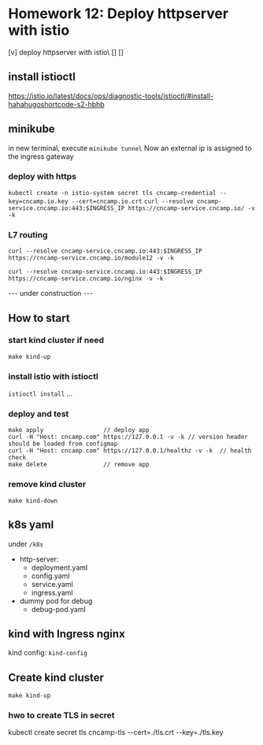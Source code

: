 # Homework 12: Deploy httpserver with istio
[v] deploy httpserver with istio\ 
[]
[]

## install istioctl
https://istio.io/latest/docs/ops/diagnostic-tools/istioctl/#install-hahahugoshortcode-s2-hbhb

## minikube 
in new terminal, execute `minikube tunnel`
Now an external ip is assigned to the ingress gateway 

### deploy with https
`kubectl create -n istio-system secret tls cncamp-credential --key=cncamp.io.key --cert=cncamp.io.crt`
`curl --resolve cncamp-service.cncamp.io:443:$INGRESS_IP https://cncamp-service.cncamp.io/ -v -k`

### L7 routing
`curl --resolve cncamp-service.cncamp.io:443:$INGRESS_IP https://cncamp-service.cncamp.io/module12 -v -k`

`curl --resolve cncamp-service.cncamp.io:443:$INGRESS_IP https://cncamp-service.cncamp.io/nginx -v -k`

--- under construction ---
## How to start 
### start kind cluster if need
`make kind-up`
### install istio with istioctl
`istioctl install`
...
### deploy and test
```shell
make apply                 // deploy app
curl -H "Host: cncamp.com" https://127.0.0.1 -v -k // version header should be loaded from configmap
curl -H "Host: cncamp.com" https://127.0.0.1/healthz -v -k  // health check
make delete                // remove app
```

### remove kind cluster 
`make kind-down`


## k8s yaml
under `/k8s`
- http-server:
  - deployment.yaml
  - config.yaml
  - service.yaml
  - ingress.yaml
- dummy pod for debug
  - debug-pod.yaml


## kind with Ingress nginx
kind config: `kind-config`
## Create kind cluster
```shell
make kind-up
```

### hwo to create TLS in secret
kubectl create secret tls cncamp-tls --cert=./tls.crt --key=./tls.key


